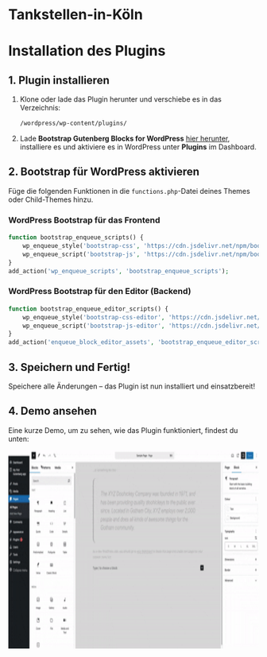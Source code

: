 
# Tankstellen-in-Köln 

# Installation des Plugins

## 1. Plugin installieren

1. Klone oder lade das Plugin herunter und verschiebe es in das Verzeichnis:
   ```sh
   /wordpress/wp-content/plugins/
   ```

2. Lade **Bootstrap Gutenberg Blocks for WordPress** [hier herunter](https://de.wordpress.org/plugins/wp-bootstrap-blocks/), installiere es und aktiviere es in WordPress unter **Plugins** im Dashboard.

## 2. Bootstrap für WordPress aktivieren

Füge die folgenden Funktionen in die `functions.php`-Datei deines Themes oder Child-Themes hinzu.

### WordPress Bootstrap für das Frontend

```php
function bootstrap_enqueue_scripts() {
    wp_enqueue_style('bootstrap-css', 'https://cdn.jsdelivr.net/npm/bootstrap@5.3.0/dist/css/bootstrap.min.css');
    wp_enqueue_script('bootstrap-js', 'https://cdn.jsdelivr.net/npm/bootstrap@5.3.0/dist/js/bootstrap.bundle.min.js', array(), false, true);
}
add_action('wp_enqueue_scripts', 'bootstrap_enqueue_scripts');
```

### WordPress Bootstrap für den Editor (Backend)

```php
function bootstrap_enqueue_editor_scripts() {
    wp_enqueue_style('bootstrap-css-editor', 'https://cdn.jsdelivr.net/npm/bootstrap@5.3.0/dist/css/bootstrap.min.css');
    wp_enqueue_script('bootstrap-js-editor', 'https://cdn.jsdelivr.net/npm/bootstrap@5.3.0/dist/js/bootstrap.bundle.min.js', array(), false, true);
}
add_action('enqueue_block_editor_assets', 'bootstrap_enqueue_editor_scripts');
```

## 3. Speichern und Fertig!

Speichere alle Änderungen – das Plugin ist nun installiert und einsatzbereit!


## 4. Demo ansehen

Eine kurze Demo, um zu sehen, wie das Plugin funktioniert, findest du unten:


<p align="center">
  <img src="https://github.com/alghanim-lab/tankstelle-block/blob/main/img/plugin-demo.gif" width="800" height="400" title="Tankstellen in Köln">
  <!-- <img src="your_relative_path_here_number_2_large_name" width="350" alt="accessibility text"> -->
</p>
